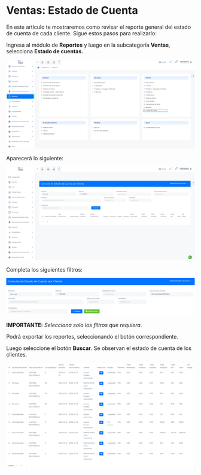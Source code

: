 # Ventas: Estado de Cuenta

En este artículo te mostraremos como revisar el reporte general del estado de cuenta de cada cliente. Sigue estos pasos para realizarlo:

Ingresa al módulo de **Reportes** y luego en la subcategoría **Ventas**, selecciona **Estado de cuentas.**

![Alt text](img/Ventas_EstadodeCuenta_01.jpg)

Aparecerá lo siguiente:

![Alt text](img/Ventas_EstadodeCuenta_02.jpg)

Completa los siguientes filtros:

![Alt text](img/Ventas_EstadodeCuenta_03.jpg)

**IMPORTANTE:** 
_Selecciona solo los filtros que requiera._

Podrá exportar los reportes, seleccionando el botón correspondiente.

Luego seleccione el botón **Buscar**. Se observan el estado de cuenta de los clientes.

![Alt text](img/Ventas_EstadodeCuenta_04.jpg)